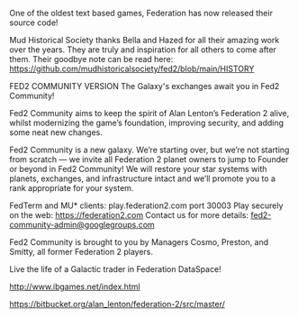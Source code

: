 One of the oldest text based games, Federation has now released their source code!

Mud Historical Society thanks Bella and Hazed for all their amazing work over the years.  They are truly and inspiration for all others to come after them.  Their goodbye note can be read here: https://github.com/mudhistoricalsociety/fed2/blob/main/HISTORY

FED2 COMMUNITY VERSION
The Galaxy's exchanges await you in Fed2 Community!

Fed2 Community aims to keep the spirit of Alan Lenton’s Federation 2 alive, whilst modernizing the game’s foundation, improving security, and adding some neat new changes.

Fed2 Community is a new galaxy. We’re starting over, but we’re not starting from scratch — we invite all Federation 2 planet owners to jump to Founder or beyond in Fed2 Community! We will restore your star systems with planets, exchanges, and infrastructure intact and we’ll promote you to a rank appropriate for your system.

FedTerm and MU* clients: play.federation2.com port 30003
Play securely on the web: https://federation2.com
Contact us for more details: fed2-community-admin@googlegroups.com

Fed2 Community is brought to you by Managers Cosmo, Preston, and Smitty, all former Federation 2 players.

Live the life of a Galactic trader in Federation DataSpace!

http://www.ibgames.net/index.html

https://bitbucket.org/alan_lenton/federation-2/src/master/

